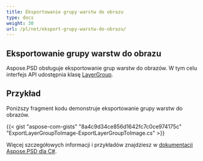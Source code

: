 ```yaml
---
title: Eksportowanie grupy warstw do obrazu
type: docs
weight: 30
url: /pl/net/eksport-grupy-warstw-do-obrazu/
---
```


## **Eksportowanie grupy warstw do obrazu**
Aspose.PSD obsługuje eksportowanie grup warstw do obrazów. W tym celu interfejs API udostępnia klasę [LayerGroup](https://reference.aspose.com/net/psd/aspose.psd.fileformats.psd.layers/layergroup).

## Przykład

Poniższy fragment kodu demonstruje eksportowanie grupy warstw do obrazów.

{{< gist "aspose-com-gists" "8a4c9d34ce856d1642fc7c0ce974175c" "ExportLayerGroupToImage-ExportLayerGroupToImage.cs" >}}

Więcej szczegółowych informacji i przykładów znajdziesz w [dokumentacji Aspose.PSD dla C#](https://docs.aspose.com/psd/net/).
